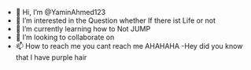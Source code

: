 - 👋 Hi, I’m @YaminAhmed123
- 👀 I’m interested in the Question whether If there ist Life or not
- 🌱 I’m currently learning how to Not JUMP 
- 💞️ I’m looking to collaborate on 
- 📫 How to reach me you cant reach me AHAHAHA
-Hey did you know that I have purple hair
<!---
YaminAhmed123/YaminAhmed123 is a ✨ special ✨ repository because its `README.md` (this file) appears on your GitHub profile.
You can click the Preview link to take a look at your changes.
--->
